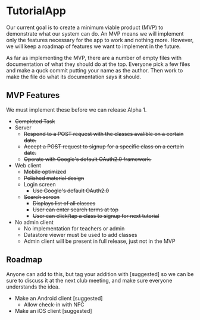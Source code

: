 TutorialApp
===========

Our current goal is to create a minimum viable product (MVP) to demonstrate 
what our system can do.  An MVP means we will implement only the features 
necessary for the app to work and nothing more.  However, we will keep a 
roadmap of features we want to implement in the future.

As far as implementing the MVP, there are a number of empty files with
documentation of what they should do at the top.  Everyone pick a few files
and make a quck commit putting your name as the author.  Then work to make 
the file do what its documentation says it should.

MVP Features
------------

We must implement these before we can release Alpha 1.

  - ~~Completed Task~~
  - Server
    - ~~Respond to a POST request with the classes avalible on a certain date.~~
    - ~~Accept a POST request to signup for a specific class on a certain date.~~
    - ~~Operate with Google's default OAuth2.0 framework.~~
  - Web client
    - ~~Mobile optimized~~
    - ~~Polished material design~~
    - Login screen
      - ~~Use Google's default OAuth2.0~~
    - ~~Search screen~~
      - ~~Displays list of all classes~~
      - ~~User can enter search terms at top~~
      - ~~User can click/tap a class to signup for next tutorial~~
  - No admin client
    - No implementation for teachers or admin
    - Datastore viewer must be used to add classes
    - Admin client will be present in full release, just not in the MVP

Roadmap
-------

Anyone can add to this, but tag your addition with [suggested] so we can be 
sure to discuss it at the next club meeting, and make sure everyone understands
the idea.

  - Make an Android client [suggested]
    - Allow check-in with NFC
  - Make an iOS client [suggested]
